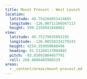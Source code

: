 ```yaml
---
title: Mount Prevost - West Launch
location:
  latitude: 49.754284051414665
  longitude: -126.08711166567113
  height: 599.2358941848062
view:
  latitude: 49.75279035893195
  longitude: -126.08558334279243
  height: 4254.559950688496
  heading: 91.51268137004985
  pitch: -83.85892004457791
  roll: 268.4806405906529
areas:
  - _content/areas/mount-prevost.md
---
```

